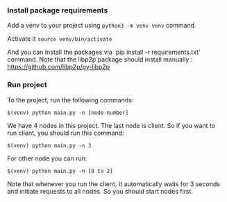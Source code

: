 ### Install package requirements
Add a venv to your project using `python3 -m venv venv` command.

Activate it `source venv/bin/activate`

And you can Install the packages via `pip install -r requirements.txt' command. Note that the libp2p package should install manually : https://github.com/libp2p/py-libp2p 

     
### Run project
To the project, run the following commands:

    $(venv) python main.py -n [node-number]
  
We have 4 nodes in this project. The last node is client. So if you want to run client, you should run this command:

    $(venv) python main.py -n 3


For other node you can run:

	$(venv) python main.py -n [0 to 2]


Note that whenever you run the client, It automatically waits for 3 seconds and initiate requests to all nodes. So you should start nodes first.
    

